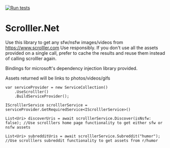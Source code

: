 [![Run tests](https://github.com/PereViader/Scrolller.Net/actions/workflows/RunTests.yml/badge.svg)](https://github.com/PereViader/Scrolller.Net/actions/workflows/RunTests.yml)

# Scrolller.Net

Use this library to get any sfw/nsfw images/videos from https://www.scrolller.com
Use responsibly. If you don't use all the assets provided on a single call, prefer to cache the results and reuse them instead of calling scrolller again.

Bindings for microsoft's dependency injection library provided.

Assets returned will be links to photos/videos/gifs


```
var serviceProvider = new ServiceCollection()
    .UseScrolller()
    .BuildServiceProvider();

IScrolllerService scrolllerService = serviceProvider.GetRequiredService<IScrolllerService>()

List<Uri> discoverUris = await scrolllerService.Discover(isNsfw: false); //Use scrolllers home page functionality to get either sfw or nsfw assets

List<Uri> subredditUris = await scrolllerService.Subreddit("humor"); //Use scrolllers subreddit functionality to get assets from r/humor
```
